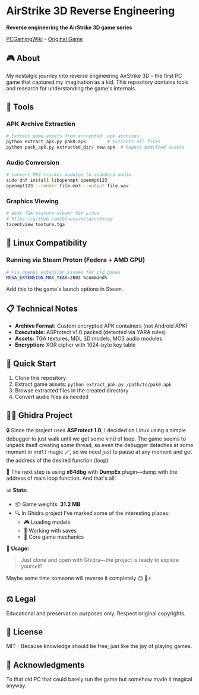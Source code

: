 # AirStrike 3D Reverse Engineering

**Reverse engineering the AirStrike 3D game series**

[PCGamingWiki](https://www.pcgamingwiki.com/wiki/AirStrike_2) -  [Original Game](https://en.wikipedia.org/wiki/AirStrike_3D)

## 🎮 About

My nostalgic journey into reverse engineering AirStrike 3D - the first PC game that captured my imagination as a kid. This repository contains tools and research for understanding the game's internals.

## 🔧 Tools

### APK Archive Extraction

```bash
# Extract game assets from encrypted .apk archives
python extract_apk.py pak0.apk        # Extracts all files
python pack_apk.py extracted_dir/ new.apk  # Repack modified assets
```

### Audio Conversion

```bash
# Convert MO3 tracker modules to standard audio
sudo dnf install libopenmpt openmpt123
openmpt123 --render file.mo3 --output file.wav
```

### Graphics Viewing

```bash
# Best TGA texture viewer for Linux
# https://github.com/bluescan/tacentview
tacentview texture.tga
```

## 🐧 Linux Compatibility

### Running via Steam Proton (Fedora + AMD GPU)

```bash
# Fix OpenGL extension issues for old games
MESA_EXTENSION_MAX_YEAR=2003 %command%
```

Add this to the game's launch options in Steam.

## 📋 Technical Notes

- **Archive Format:** Custom encrypted APK containers (not Android APK)
- **Executable:** ASProtect v1.0 packed (detected via YARA rules)
- **Assets:** TGA textures, MDL 3D models, MO3 audio modules
- **Encryption:** XOR cipher with 1024-byte key table

## 🚀 Quick Start

1. Clone this repository
2. Extract game assets: `python extract_pak.py /path/to/pak0.apk`
3. Browse extracted files in the created directory
4. Convert audio files as needed

## 🏴‍☠️ Ghidra Project

🔒 Since the project uses **ASProtect 1.0**, I decided on Linux using a simple debugger to just walk until we get some kind of loop. The game seems to unpack itself creating some thread, so even the debugger detaches at some moment in `ntdll` magic 🪄, so we need just to pause at any moment and get the address of the desired function (loop).

🎯 The next step is using **x64dbg** with **DumpEx** plugin—dump with the address of main loop function. And that's all!

📊 **Stats:**
- 📦 Game weights: **31.2 MB**
- 🔍 In Ghidra project I've marked some of the interesting places:
  - 🎮 Loading models
  - 💾 Working with saves
  - 🔧 Core game mechanics

🚀 **Usage:**
> Just clone and open with Ghidra—the project is ready to explore yourself!

Maybe some time someone will reverse it completely 😏 🦀⚡

## ⚖️ Legal

Educational and preservation purposes only. Respect original copyrights.

## 📄 License

MIT - Because knowledge should be free, just like the joy of playing games.

## 🙏 Acknowledgments

To that old PC that could barely run the game but somehow made it magical anyway.
